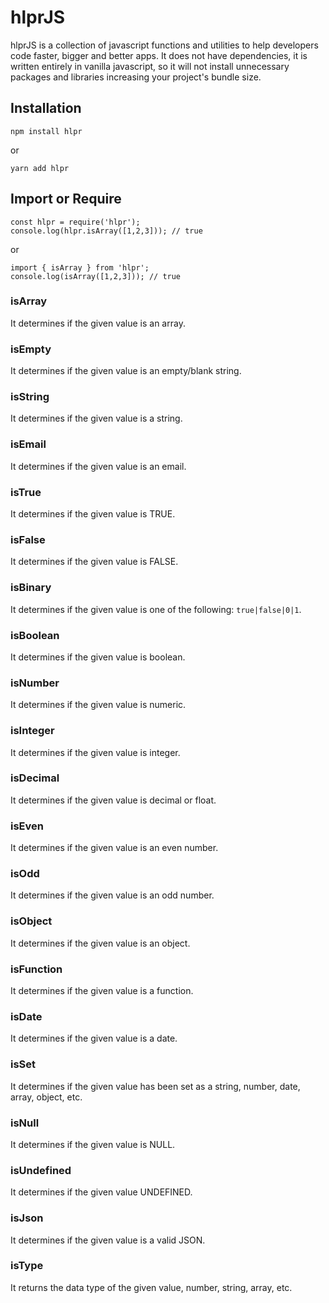 # hlprJS

hlprJS is a collection of javascript functions and utilities to help developers code faster, bigger and better apps. It does not have dependencies, it is written entirely in vanilla javascript, so it will not install unnecessary packages and libraries increasing your project's bundle size.

## Installation

`npm install hlpr`

or

`yarn add hlpr`

## Import or Require

```
const hlpr = require('hlpr');
console.log(hlpr.isArray([1,2,3])); // true
```

or

```
import { isArray } from 'hlpr';
console.log(isArray([1,2,3])); // true
```

### isArray

It determines if the given value is an array.

### isEmpty

It determines if the given value is an empty/blank string.

### isString

It determines if the given value is a string.

### isEmail

It determines if the given value is an email.

### isTrue

It determines if the given value is TRUE.

### isFalse

It determines if the given value is FALSE.

### isBinary

It determines if the given value is one of the following: `true|false|0|1`.

### isBoolean

It determines if the given value is boolean.

### isNumber

It determines if the given value is numeric.

### isInteger

It determines if the given value is integer.

### isDecimal

It determines if the given value is decimal or float.

### isEven

It determines if the given value is an even number.

### isOdd

It determines if the given value is an odd number.

### isObject

It determines if the given value is an object.

### isFunction

It determines if the given value is a function.

### isDate

It determines if the given value is a date.

### isSet

It determines if the given value has been set as a string, number, date, array, object, etc.

### isNull

It determines if the given value is NULL.

### isUndefined

It determines if the given value UNDEFINED.

### isJson

It determines if the given value is a valid JSON.

### isType

It returns the data type of the given value, number, string, array, etc.
